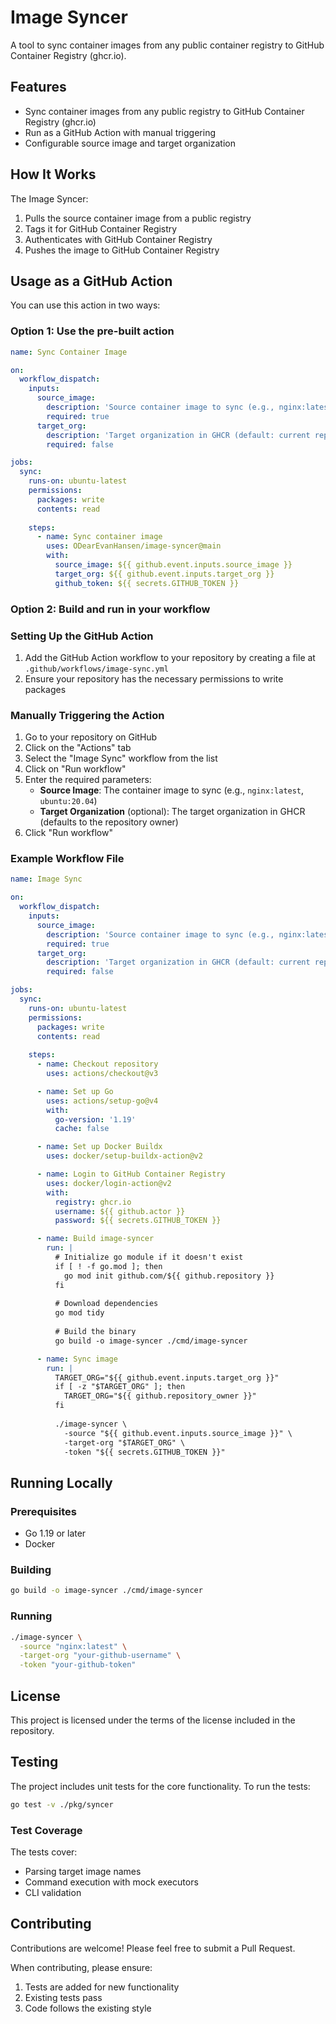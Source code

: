 # Image Syncer

A tool to sync container images from any public container registry to GitHub Container Registry (ghcr.io).

## Features

- Sync container images from any public registry to GitHub Container Registry (ghcr.io)
- Run as a GitHub Action with manual triggering
- Configurable source image and target organization

## How It Works

The Image Syncer:

1. Pulls the source container image from a public registry
2. Tags it for GitHub Container Registry
3. Authenticates with GitHub Container Registry
4. Pushes the image to GitHub Container Registry

## Usage as a GitHub Action

You can use this action in two ways:

### Option 1: Use the pre-built action

```yaml
name: Sync Container Image

on:
  workflow_dispatch:
    inputs:
      source_image:
        description: 'Source container image to sync (e.g., nginx:latest, ubuntu:20.04)'
        required: true
      target_org:
        description: 'Target organization in GHCR (default: current repository owner)'
        required: false

jobs:
  sync:
    runs-on: ubuntu-latest
    permissions:
      packages: write
      contents: read
    
    steps:
      - name: Sync container image
        uses: ODearEvanHansen/image-syncer@main
        with:
          source_image: ${{ github.event.inputs.source_image }}
          target_org: ${{ github.event.inputs.target_org }}
          github_token: ${{ secrets.GITHUB_TOKEN }}
```

### Option 2: Build and run in your workflow

### Setting Up the GitHub Action

1. Add the GitHub Action workflow to your repository by creating a file at `.github/workflows/image-sync.yml`
2. Ensure your repository has the necessary permissions to write packages

### Manually Triggering the Action

1. Go to your repository on GitHub
2. Click on the "Actions" tab
3. Select the "Image Sync" workflow from the list
4. Click on "Run workflow"
5. Enter the required parameters:
   - **Source Image**: The container image to sync (e.g., `nginx:latest`, `ubuntu:20.04`)
   - **Target Organization** (optional): The target organization in GHCR (defaults to the repository owner)
6. Click "Run workflow"

### Example Workflow File

```yaml
name: Image Sync

on:
  workflow_dispatch:
    inputs:
      source_image:
        description: 'Source container image to sync (e.g., nginx:latest, ubuntu:20.04)'
        required: true
      target_org:
        description: 'Target organization in GHCR (default: current repository owner)'
        required: false

jobs:
  sync:
    runs-on: ubuntu-latest
    permissions:
      packages: write
      contents: read
    
    steps:
      - name: Checkout repository
        uses: actions/checkout@v3

      - name: Set up Go
        uses: actions/setup-go@v4
        with:
          go-version: '1.19'
          cache: false

      - name: Set up Docker Buildx
        uses: docker/setup-buildx-action@v2

      - name: Login to GitHub Container Registry
        uses: docker/login-action@v2
        with:
          registry: ghcr.io
          username: ${{ github.actor }}
          password: ${{ secrets.GITHUB_TOKEN }}

      - name: Build image-syncer
        run: |
          # Initialize go module if it doesn't exist
          if [ ! -f go.mod ]; then
            go mod init github.com/${{ github.repository }}
          fi
          
          # Download dependencies
          go mod tidy
          
          # Build the binary
          go build -o image-syncer ./cmd/image-syncer

      - name: Sync image
        run: |
          TARGET_ORG="${{ github.event.inputs.target_org }}"
          if [ -z "$TARGET_ORG" ]; then
            TARGET_ORG="${{ github.repository_owner }}"
          fi
          
          ./image-syncer \
            -source "${{ github.event.inputs.source_image }}" \
            -target-org "$TARGET_ORG" \
            -token "${{ secrets.GITHUB_TOKEN }}"
```

## Running Locally

### Prerequisites

- Go 1.19 or later
- Docker

### Building

```bash
go build -o image-syncer ./cmd/image-syncer
```

### Running

```bash
./image-syncer \
  -source "nginx:latest" \
  -target-org "your-github-username" \
  -token "your-github-token"
```

## License

This project is licensed under the terms of the license included in the repository.

## Testing

The project includes unit tests for the core functionality. To run the tests:

```bash
go test -v ./pkg/syncer
```

### Test Coverage

The tests cover:
- Parsing target image names
- Command execution with mock executors
- CLI validation

## Contributing

Contributions are welcome! Please feel free to submit a Pull Request.

When contributing, please ensure:
1. Tests are added for new functionality
2. Existing tests pass
3. Code follows the existing style